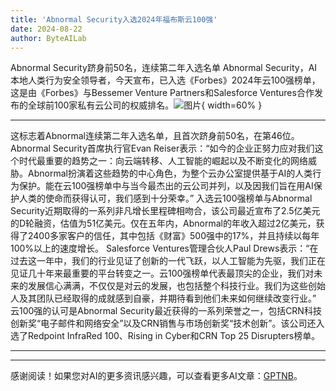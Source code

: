 ```yaml
---
title: 'Abnormal Security入选2024年福布斯云100强'
date: 2024-08-22
author: ByteAILab
---
```


Abnormal Security跻身前50名，连续第二年入选名单
Abnormal Security，AI本地人类行为安全领导者，今天宣布，已入选《Forbes》2024年云100强榜单，这是由《Forbes》与Bessemer Venture Partners和Salesforce Ventures合作发布的全球前100家私有云公司的权威排名。![图片](https://ai-techpark.com/wp-content/uploads/2024/08/Abnorma-960x540.jpg){ width=60% }

---
这标志着Abnormal连续第二年入选名单，且首次跻身前50名，在第46位。
Abnormal Security首席执行官Evan Reiser表示：“如今的企业正努力应对我们这个时代最重要的趋势之一：向云端转移、人工智能的崛起以及不断变化的网络威胁。Abnormal扮演着这些趋势的中心角色，为整个云办公室提供基于AI的人类行为保护。能在云100强榜单中与当今最杰出的云公司并列，以及因我们旨在用AI保护人类的使命而获得认可，我们感到十分荣幸。”
入选云100强榜单与Abnormal Security近期取得的一系列非凡增长里程碑相吻合，该公司最近宣布了2.5亿美元的D轮融资，估值为51亿美元。仅在五年内，Abnormal的年收入超过2亿美元，获得了2400多家客户的信任，其中包括《财富》500强中的17%，并且持续以每年100%以上的速度增长。
Salesforce Ventures管理合伙人Paul Drews表示：“在过去这一年中，我们的行业见证了创新的一代飞跃，以人工智能为先驱，我们正在见证几十年来最重要的平台转变之一。云100强榜单代表最顶尖的企业，我们对未来的发展信心满满，不仅仅是对云的发展，也包括整个科技行业。我们为这些创始人及其团队已经取得的成就感到自豪，并期待看到他们未来如何继续改变行业。”
云100强的认可是Abnormal Security最近获得的一系列荣誉之一，包括CRN科技创新奖“电子邮件和网络安全”以及CRN销售与市场创新奖“技术创新”。该公司还入选了Redpoint InfraRed 100、Rising in Cyber和CRN Top 25 Disrupters榜单。

---

---
感谢阅读！如果您对AI的更多资讯感兴趣，可以查看更多AI文章：[GPTNB](https://gptnb.com)。